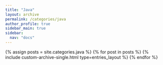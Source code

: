 ```yaml
---
title: "Java"
layout: archive
permalink: /categories/java
author_profile: true
sidebar_main: true
sidebar:
  nav: "docs"
---
```



{% assign posts = site.categories.java %}
{% for post in posts %} {% include custom-archive-single.html type=entries_layout %} {% endfor %}